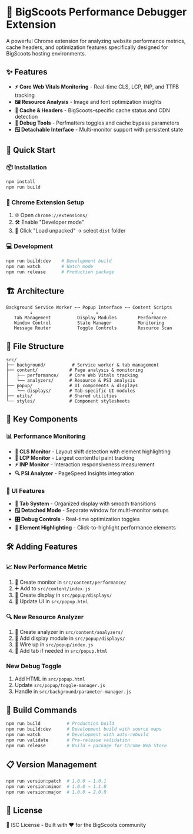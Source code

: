 # 🚀 BigScoots Performance Debugger Extension

A powerful Chrome extension for analyzing website performance metrics, cache headers, and optimization features specifically designed for BigScoots hosting environments.

## ✨ Features

- **⚡ Core Web Vitals Monitoring** - Real-time CLS, LCP, INP, and TTFB tracking
- **🖼️ Resource Analysis** - Image and font optimization insights
- **🔧 Cache & Headers** - BigScoots-specific cache status and CDN detection
- **🐛 Debug Tools** - Perfmatters toggles and cache bypass parameters
- **🪟 Detachable Interface** - Multi-monitor support with persistent state

## 🚀 Quick Start

### 📦 Installation
```bash
npm install
npm run build
```

### 🔧 Chrome Extension Setup
1. 🌐 Open `chrome://extensions/`
2. 🛠️ Enable "Developer mode"
3. 📁 Click "Load unpacked" → select `dist` folder

### 💻 Development
```bash
npm run build:dev    # Development build
npm run watch        # Watch mode
npm run release      # Production package
```

## 🏗️ Architecture

```
Background Service Worker ←→ Popup Interface ←→ Content Scripts
         ↓                        ↓                    ↓
   Tab Management          Display Modules        Performance
   Window Control          State Manager          Monitoring
   Message Router          Toggle Controls        Resource Scan
```

## 📁 File Structure

```
src/
├── background/          # Service worker & tab management
├── content/            # Page analysis & monitoring
│   ├── performance/    # Core Web Vitals tracking
│   └── analyzers/      # Resource & PSI analysis
├── popup/              # UI components & displays
│   └── displays/       # Tab-specific UI modules
├── utils/              # Shared utilities
└── styles/             # Component stylesheets
```

## 🔑 Key Components

### 📊 Performance Monitoring
- **📐 CLS Monitor** - Layout shift detection with element highlighting
- **🎯 LCP Monitor** - Largest contentful paint tracking
- **⚡ INP Monitor** - Interaction responsiveness measurement
- **🔍 PSI Analyzer** - PageSpeed Insights integration

### 🎨 UI Features
- **📑 Tab System** - Organized display with smooth transitions
- **🪟 Detached Mode** - Separate window for multi-monitor setups
- **🎛️ Debug Controls** - Real-time optimization toggles
- **🎯 Element Highlighting** - Click-to-highlight performance elements

## 🛠️ Adding Features

### 📈 New Performance Metric
1. 📝 Create monitor in `src/content/performance/`
2. ➕ Add to `src/content/index.js`
3. 🎨 Create display in `src/popup/displays/`
4. 🔄 Update UI in `src/popup.html`

### 🔍 New Resource Analyzer
1. 📝 Create analyzer in `src/content/analyzers/`
2. 🎨 Add display module in `src/popup/displays/`
3. 🔗 Wire up in `src/popup/index.js`
4. 📑 Add tab if needed in `src/popup.html`

### New Debug Toggle
1. Add HTML in `src/popup.html`
2. Update `src/popup/toggle-manager.js`
3. Handle in `src/background/parameter-manager.js`

## 🔨 Build Commands

```bash
npm run build          # Production build
npm run build:dev      # Development build with source maps
npm run watch          # Development with auto-rebuild
npm run validate       # Pre-release validation
npm run release        # Build + package for Chrome Web Store
```

## 📋 Version Management

```bash
npm run version:patch  # 1.0.0 → 1.0.1
npm run version:minor  # 1.0.0 → 1.1.0  
npm run version:major  # 1.0.0 → 2.0.0
```

## 📄 License

📜 ISC License - Built with ❤️ for the BigScoots community